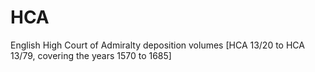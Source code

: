 # HCA
English High Court of Admiralty deposition volumes [HCA 13/20 to HCA 13/79, covering the years 1570 to 1685]
